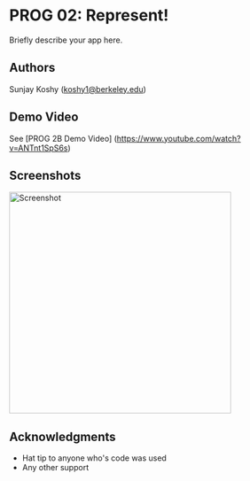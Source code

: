 # PROG 02: Represent!


Briefly describe your app here.

## Authors

Sunjay Koshy ([koshy1@berkeley.edu](mailto:koshy1@berkeley.edu))

## Demo Video

See [PROG 2B Demo Video] (https://www.youtube.com/watch?v=ANTnt1SpS6s)

## Screenshots

<img src="screenshots/main.png" height="400" alt="Screenshot"/>

## Acknowledgments

* Hat tip to anyone who's code was used
* Any other support
